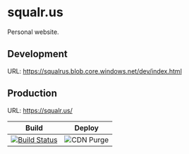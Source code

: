 # squalr.us

Personal website.

## Development

URL: https://squalrus.blob.core.windows.net/dev/index.html

## Production

URL: https://squalr.us/

| Build | Deploy |
|---|---|
| [![Build Status](https://squalrus.visualstudio.com/squalr.us/_apis/build/status/squalr.us%20prod?branchName=master)](https://squalrus.visualstudio.com/squalr.us/_build/latest?definitionId=7&branchName=master) | ![CDN Purge](https://squalrus.vsrm.visualstudio.com/_apis/public/Release/badge/c1794688-740a-4448-87b5-b7e85febe6c8/1/1) |
